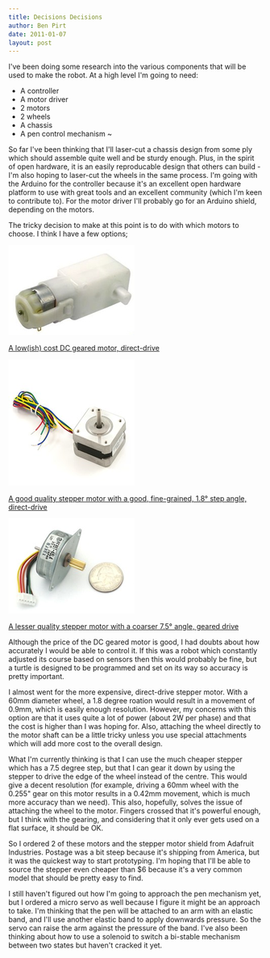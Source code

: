 ```yaml
---
title: Decisions Decisions
author: Ben Pirt
date: 2011-01-07
layout: post
---
```


I've been doing some research into the various components that will be used to make the robot. At a high level I'm going to need:

 * A controller
 * A motor driver
 * 2 motors
 * 2 wheels
 * A chassis
 * A pen control mechanism
~

So far I've been thinking that I'll laser-cut a chassis design from some ply which should assemble quite well and be sturdy enough. Plus, in the spirit of open hardware, it is an easily reproducable design that others can build - I'm also hoping to laser-cut the wheels in the same process. I'm going with the Arduino for the controller because it's an excellent open hardware platform to use with great tools and an excellent community (which I'm keen to contribute to). For the motor driver I'll probably go for an Arduino shield, depending on the motors.

The tricky decision to make at this point is to do with which motors to choose. I think I have a few options;

![Geared motor](/assets/blog/decisions/geared_motor.jpg "Geared motor")

[A low(ish) cost DC geared motor, direct-drive](http://www.solarbotics.com/products/gm3/)

![Stepper motor](/assets/blog/decisions/large_stepper.jpg "Stepper motor")

[A good quality stepper motor with a good, fine-grained, 1.8&deg; step angle, direct-drive](http://www.skpang.co.uk/catalog/product_info.php?products_id=673)

![Small stepper motor](/assets/blog/decisions/small_stepper.jpg "Small stepper motor")

[A lesser quality stepper motor with a coarser 7.5&deg; angle, geared drive](http://www.adafruit.com/index.php?main_page=product_info&products_id=168)

Although the price of the DC geared motor is good, I had doubts about how accurately I would be able to control it. If this was a robot which constantly adjusted its course based on sensors then this would probably be fine, but a turtle is designed to be programmed and set on its way so accuracy is pretty important.

I almost went for the more expensive, direct-drive stepper motor. With a 60mm diameter wheel, a 1.8 degree roation would result in a movement of 0.9mm, which is easily enough resolution. However, my concerns with this option are that it uses quite a lot of power (about 2W per phase) and that the cost is higher than I was hoping for. Also, attaching the wheel directly to the motor shaft can be a little tricky unless you use special attachments which will add more cost to the overall design.

What I'm currently thinking is that I can use the much cheaper stepper which has a 7.5 degree step, but that I can gear it down by using the stepper to drive the edge of the wheel instead of the centre. This would give a decent resolution (for example, driving a 60mm wheel with the 0.255" gear on this motor results in a 0.42mm movement, which is much more accuracy than we need). This also, hopefully, solves the issue of attaching the wheel to the motor. Fingers crossed that it's powerful enough, but I think with the gearing, and considering that it only ever gets used on a flat surface, it should be OK.

So I ordered 2 of these motors and the stepper motor shield from Adafruit Industries. Postage was a bit steep because it's shipping from America, but it was the quickest way to start prototyping. I'm hoping that I'll be able to source the stepper even cheaper than $6 because it's a very common model that should be pretty easy to find.

I still haven't figured out how I'm going to approach the pen mechanism yet, but I ordered a micro servo as well because I figure it might be an approach to take. I'm thinking that the pen will be attached to an arm with an elastic band, and I'll use another elastic band to apply downwards pressure. So the servo can raise the arm against the pressure of the band. I've also been thinking about how to use a solenoid to switch a bi-stable mechanism between two states but haven't cracked it yet.